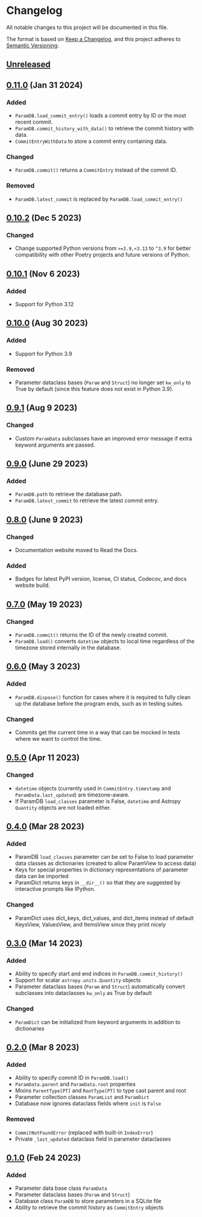 # Changelog

All notable changes to this project will be documented in this file.

The format is based on [Keep a Changelog](https://keepachangelog.com/en/1.1.0/), and this
project adheres to [Semantic Versioning](https://semver.org/spec/v2.0.0.html).

## [Unreleased]

## [0.11.0] (Jan 31 2024)

### Added

- `ParamDB.load_commit_entry()` loads a commit entry by ID or the most recent commit.
- `ParamDB.commit_history_with_data()` to retrieve the commit history with data.
- `CommitEntryWithData` to store a commit entry containing data.

### Changed

- `ParamDB.commit()` returns a `CommitEntry` instead of the commit ID.

### Removed

- `ParamDB.latest_commit` is replaced by `ParamDB.load_commit_entry()`

## [0.10.2] (Dec 5 2023)

### Changed

- Change supported Python versions from `>=3.9,<3.13` to `^3.9` for better compatibility
  with other Poetry projects and future versions of Python.

## [0.10.1] (Nov 6 2023)

### Added

- Support for Python 3.12

## [0.10.0] (Aug 30 2023)

### Added

- Support for Python 3.9

### Removed

- Parameter dataclass bases (`Param` and `Struct`) no longer set `kw_only` to True by
  default (since this feature does not exist in Python 3.9).

## [0.9.1] (Aug 9 2023)

### Changed

- Custom `ParamData` subclasses have an improved error message if extra keyword arguments
  are passed.

## [0.9.0] (June 29 2023)

### Added

- `ParamDB.path` to retrieve the database path.
- `ParamDB.latest_commit` to retrieve the latest commit entry.

## [0.8.0] (June 9 2023)

### Changed

- Documentation website moved to Read the Docs.

### Added

- Badges for latest PyPI version, license, CI status, Codecov, and docs website build.

## [0.7.0] (May 19 2023)

### Changed

- `ParamDB.commit()` returns the ID of the newly created commit.
- `ParamDB.load()` converts `datetime` objects to local time regardless of the timezone
  stored internally in the database.

## [0.6.0] (May 3 2023)

### Added

- `ParamDB.dispose()` function for cases where it is required to fully clean up the
  database before the program ends, such as in testing suites.

### Changed

- Commits get the current time in a way that can be mocked in tests where we
  want to control the time.

## [0.5.0] (Apr 11 2023)

### Changed

- `datetime` objects (currently used in `CommitEntry.timestamp` and
  `ParamData.last_updated`) are timezone-aware.
- If ParamDB `load_classes` parameter is False, `datetime` and Astropy `Quantity`
  objects are not loaded either.

## [0.4.0] (Mar 28 2023)

### Added

- ParamDB `load_classes` parameter can be set to False to load parameter data classes as
  dictionaries (created to allow ParamView to access data)
- Keys for special properties in dictionary representations of parameter data can be
  imported
- ParamDict returns keys in `__dir__()` so that they are suggested by interactive prompts
  like IPython.

### Changed

- ParamDict uses dict_keys, dict_values, and dict_items instead of default KeysView,
  ValuesView, and ItemsView since they print nicely

## [0.3.0] (Mar 14 2023)

### Added

- Ability to specify start and end indices in `ParamDB.commit_history()`
- Support for scalar `astropy.units.Quantity` objects
- Parameter dataclass bases (`Param` and `Struct`) automatically convert subclasses into
  dataclasses `kw_only` as True by default

### Changed

- `ParamDict` can be initialized from keyword arguments in addition to dictionaries

## [0.2.0] (Mar 8 2023)

### Added

- Ability to specify commit ID in `ParamDB.load()`
- `ParamData.parent` and `ParamData.root` properties
- Mixins `ParentType[PT]` and `RootType[PT]` to type cast parent and root
- Parameter collection classes `ParamList` and `ParamDict`
- Database now ignores dataclass fields where `init` is `False`

### Removed

- `CommitNotFoundError` (replaced with built-in `IndexError`)
- Private `_last_updated` dataclass field in parameter dataclasses

## [0.1.0] (Feb 24 2023)

### Added

- Parameter data base class `ParamData`
- Parameter dataclass bases (`Param` and `Struct`)
- Database class `ParamDB` to store parameters in a SQLite file
- Ability to retrieve the commit history as `CommitEntry` objects

[unreleased]: https://github.com/PainterQubits/paramdb/compare/v0.11.0...develop
[0.11.0]: https://github.com/PainterQubits/paramdb/releases/tag/v0.11.0
[0.10.2]: https://github.com/PainterQubits/paramdb/releases/tag/v0.10.2
[0.10.1]: https://github.com/PainterQubits/paramdb/releases/tag/v0.10.1
[0.10.0]: https://github.com/PainterQubits/paramdb/releases/tag/v0.10.0
[0.9.1]: https://github.com/PainterQubits/paramdb/releases/tag/v0.9.1
[0.9.0]: https://github.com/PainterQubits/paramdb/releases/tag/v0.9.0
[0.8.0]: https://github.com/PainterQubits/paramdb/releases/tag/v0.8.0
[0.7.0]: https://github.com/PainterQubits/paramdb/releases/tag/v0.7.0
[0.6.0]: https://github.com/PainterQubits/paramdb/releases/tag/v0.6.0
[0.5.0]: https://github.com/PainterQubits/paramdb/releases/tag/v0.5.0
[0.4.0]: https://github.com/PainterQubits/paramdb/releases/tag/v0.4.0
[0.3.0]: https://github.com/PainterQubits/paramdb/releases/tag/v0.3.0
[0.2.0]: https://github.com/PainterQubits/paramdb/releases/tag/v0.2.0
[0.1.0]: https://github.com/PainterQubits/paramdb/releases/tag/v0.1.0
